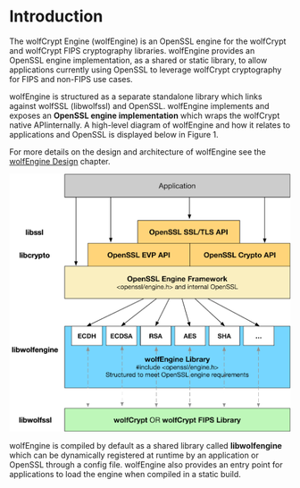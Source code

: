 # Introduction

The wolfCrypt Engine (wolfEngine) is an OpenSSL engine for the wolfCrypt and wolfCrypt FIPS cryptography libraries. wolfEngine provides an OpenSSL engine implementation, as a shared or static library, to allow applications currently using OpenSSL to leverage wolfCrypt cryptography for FIPS and non-FIPS use cases.

wolfEngine is structured as a separate standalone library which links against wolfSSL (libwolfssl) and OpenSSL. wolfEngine implements and exposes an **OpenSSL engine implementation** which wraps the wolfCrypt native APIinternally. A high-level diagram of wolfEngine and how it relates to applications and OpenSSL is displayed below in Figure 1.

For more details on the design and architecture of wolfEngine see the [wolfEngine Design](chapter09.md) chapter.


![wolfEngine Overview](png/wolfengine_overview.png)

wolfEngine is compiled by default as a shared library called **libwolfengine** which can be dynamically registered at runtime by an application or OpenSSL through a config file. wolfEngine also provides an entry point for applications to load the engine when compiled in a static build.
